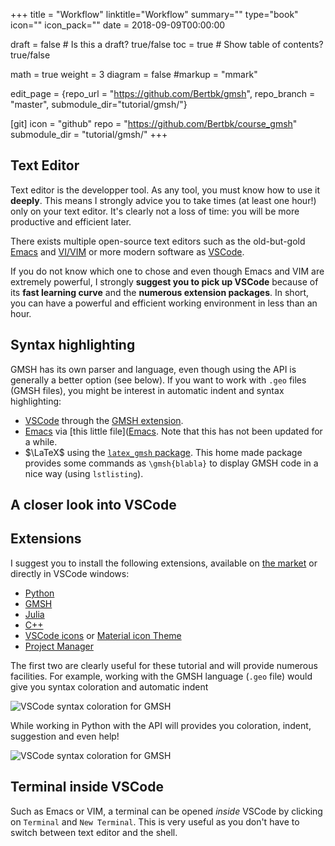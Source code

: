 +++
title = "Workflow"
linktitle="Workflow"
summary=""
type="book"
icon=""
icon_pack=""
date = 2018-09-09T00:00:00

draft = false  # Is this a draft? true/false
toc = true  # Show table of contents? true/false

math = true
weight = 3
diagram = false
#markup = "mmark"

edit_page = {repo_url = "https://github.com/Bertbk/gmsh", repo_branch = "master", submodule_dir="tutorial/gmsh/"}

[git]
  icon = "github"
  repo = "https://github.com/Bertbk/course_gmsh"
  submodule_dir = "tutorial/gmsh/"
+++


## Text Editor

Text editor is the developper tool. As any tool, you must know how to use it **deeply**. This means I strongly advice you to take times (at least one hour!) only on your text editor. It's clearly not a loss of time: you will be more productive and efficient later.

There exists multiple open-source text editors such as the old-but-gold [Emacs](https://www.gnu.org/software/emacs/) and [VI/VIM](https://www.vim.org/) or more modern software as [VSCode](https://code.visualstudio.com/).

If you do not know which one to chose and even though Emacs and VIM are extremely powerful, I strongly **suggest you to pick up VSCode** because of its **fast learning curve** and the **numerous extension packages**. In short, you can have a powerful and efficient working environment in less than an hour.


## Syntax highlighting 

GMSH has its own parser and language, even though using the API is generally a better option (see below). If you want to work with `.geo` files (GMSH files), you might be interest in automatic indent and syntax highlighting:

- [VSCode](https://code.visualstudio.com/) through the [GMSH extension](https://marketplace.visualstudio.com/items?itemName=Bertrand-Thierry.vscode-gmsh).
- [Emacs](https://www.gnu.org/software/emacs/) via [this little file]([Emacs](https://github.com/Bertbk/emacs-mode). Note that this has not been updated for a while.
- $\LaTeX$ using the [`latex_gmsh` package](https://github.com/Bertbk/latex_gmsh). This home made package provides some commands as `\gmsh{blabla}` to display GMSH code in a nice way (using `lstlisting`).


## A closer look into VSCode

## Extensions

I suggest you to install the following extensions, available on [the market](https://marketplace.visualstudio.com/) or directly in VSCode windows:

- [Python](https://marketplace.visualstudio.com/items?itemName=ms-python.python)
- [GMSH](https://marketplace.visualstudio.com/items?itemName=Bertrand-Thierry.vscode-gmsh)
- [Julia](https://marketplace.visualstudio.com/items?itemName=julialang.language-julia)
- [C++](https://marketplace.visualstudio.com/items?itemName=ms-vscode.cpptools)
- [VSCode icons](https://marketplace.visualstudio.com/items?itemName=vscode-icons-team.vscode-icons) or [Material icon Theme](https://marketplace.visualstudio.com/items?itemName=PKief.material-icon-theme)
- [Project Manager](https://marketplace.visualstudio.com/items?itemName=alefragnani.project-manager)

The first two are clearly useful for these tutorial and will provide numerous facilities. For example, working with the GMSH language (`.geo` file) would give you syntax coloration and automatic indent

![VSCode syntax coloration for GMSH](../../img/vscode_gmsh.gif)

While working in Python with the API will provides you coloration, indent, suggestion and even help!

![VSCode syntax coloration for GMSH](../../img/vscode_api.gif)

## Terminal inside VSCode

Such as Emacs or VIM, a terminal can be opened *inside* VSCode by clicking on `Terminal` and `New Terminal`. This is very useful as you don't have to switch between text editor and the shell.


